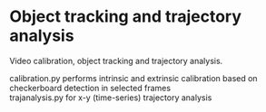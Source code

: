 # Object tracking and trajectory analysis

Video calibration, object tracking and trajectory analysis.

calibration.py performs intrinsic and extrinsic calibration based on checkerboard detection in selected frames <br />
trajanalysis.py for x-y (time-series) trajectory analysis
